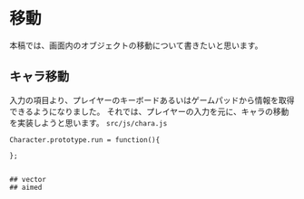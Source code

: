 # 移動

本稿では、画面内のオブジェクトの移動について書きたいと思います。

## キャラ移動
入力の項目より、プレイヤーのキーボードあるいはゲームパッドから情報を取得できるようになりました。
それでは、プレイヤーの入力を元に、キャラの移動を実装しようと思います。
`src/js/chara.js`
```
Character.prototype.run = function(){

};


## vector
## aimed

